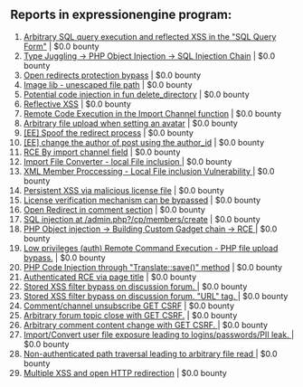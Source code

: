 ## Reports in expressionengine program:
1. [Arbitrary SQL query execution and reflected XSS in the "SQL Query Form"](https://hackerone.com/reports/149279) | $0.0 bounty
2. [Type Juggling -> PHP Object Injection -> SQL Injection Chain](https://hackerone.com/reports/202774) | $0.0 bounty
3. [Open redirects protection bypass](https://hackerone.com/reports/236599) | $0.0 bounty
4. [Image lib - unescaped file path](https://hackerone.com/reports/250273) | $0.0 bounty
5. [Potential code injection in fun delete_directory](https://hackerone.com/reports/250587) | $0.0 bounty
6. [Reflective XSS](https://hackerone.com/reports/177943) | $0.0 bounty
7. [Remote Code Execution in the Import Channel function](https://hackerone.com/reports/236607) | $0.0 bounty
8. [Arbitrary file upload when setting an avatar](https://hackerone.com/reports/149268) | $0.0 bounty
9. [[EE] Spoof the redirect process](https://hackerone.com/reports/339987) | $0.0 bounty
10. [[EE] change the author of post using the author_id](https://hackerone.com/reports/338477) | $0.0 bounty
11. [RCE By import channel field](https://hackerone.com/reports/335761) | $0.0 bounty
12. [Import File Converter - local File inclusion ](https://hackerone.com/reports/341992) | $0.0 bounty
13. [XML Member Proccessing - Local File inclusion Vulnerability ](https://hackerone.com/reports/342608) | $0.0 bounty
14. [Persistent XSS via malicious license file](https://hackerone.com/reports/411063) | $0.0 bounty
15. [License verification mechanism can be bypassed](https://hackerone.com/reports/411068) | $0.0 bounty
16. [Open Redirect in comment section](https://hackerone.com/reports/603196) | $0.0 bounty
17. [SQL injection at /admin.php?/cp/members/create](https://hackerone.com/reports/968240) | $0.0 bounty
18. [PHP Object injection -> Building Custom Gadget chain -> RCE ](https://hackerone.com/reports/1820492) | $0.0 bounty
19. [Low privileges (auth) Remote Command Execution - PHP file upload bypass.](https://hackerone.com/reports/841397) | $0.0 bounty
20. [PHP Code Injection through "Translate::save()" method](https://hackerone.com/reports/1093444) | $0.0 bounty
21. [Authenticated RCE via page title](https://hackerone.com/reports/1267488) | $0.0 bounty
22. [Stored XSS filter bypass on discussion forum. ](https://hackerone.com/reports/1096058) | $0.0 bounty
23. [Stored XSS filter bypass on discussion forum. "URL" tag. ](https://hackerone.com/reports/1096061) | $0.0 bounty
24. [Comment/channel unsubscribe GET CSRF](https://hackerone.com/reports/1096141) | $0.0 bounty
25. [Arbitrary forum topic close with GET CSRF.](https://hackerone.com/reports/1096128) | $0.0 bounty
26. [Arbitrary comment content change with GET CSRF. ](https://hackerone.com/reports/1096115) | $0.0 bounty
27. [Import/Convert user file exposure leading to logins/passwords/PII leak. ](https://hackerone.com/reports/1096045) | $0.0 bounty
28. [Non-authenticated path traversal leading to arbitrary file read ](https://hackerone.com/reports/1096043) | $0.0 bounty
29. [Multiple XSS and open HTTP redirection](https://hackerone.com/reports/2372332) | $0.0 bounty